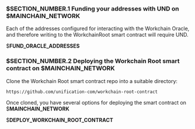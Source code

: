 ### $__SECTION_NUMBER__.1 Funding your addresses with UND on $__MAINCHAIN_NETWORK__

Each of the addresses configured for interacting with the Workchain Oracle, and therefore
writing to the WorkchainRoot smart contract will require UND.

$__FUND_ORACLE_ADDRESSES__

### $__SECTION_NUMBER__.2 Deploying the Workchain Root smart contract on $__MAINCHAIN_NETWORK__

Clone the Workchain Root smart contract repo into a suitable directory:

`https://github.com/unification-com/workchain-root-contract`

Once cloned, you have several options for deploying the smart contract on $__MAINCHAIN_NETWORK__

$__DEPLOY_WORKCHAIN_ROOT_CONTRACT__